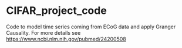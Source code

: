 # CIFAR_project_code
Code to model time series coming from ECoG data and apply Granger Causality. 
For more details see https://www.ncbi.nlm.nih.gov/pubmed/24200508
